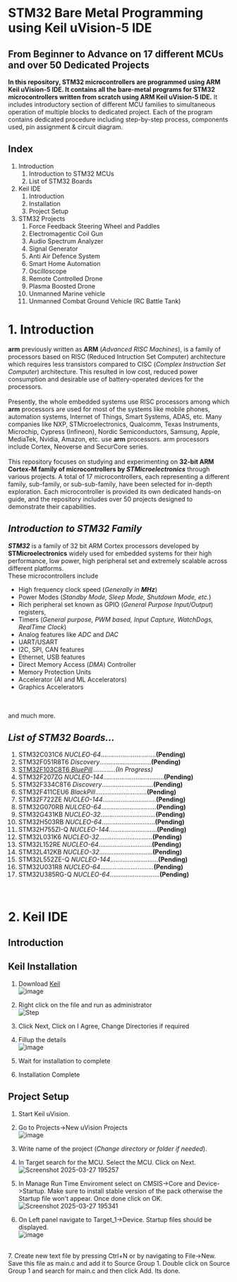 # STM32 Bare Metal Programming using Keil uVision-5 IDE
## From Beginner to Advance on 17 different MCUs and over 50 Dedicated Projects
**In this repository, STM32 microcontrollers are programmed using ARM Keil uVision-5 IDE. It contains all the bare-metal programs for STM32 microcontrollers written from scratch using ARM Keil uVision-5 IDE.**
It includes introductory section of different MCU families to simultaneous operation of multiple blocks to dedicated project. Each of the program contains dedicated procedure including step-by-step process, components used, pin assignment & circuit diagram.
<br>
## Index
1. Introduction
   1. Introduction to STM32 MCUs
   2. List of STM32 Boards
2. Keil IDE
   1. Introduction
   2. Installation
   3. Project Setup
3. STM32 Projects
   1. Force Feedback Steering Wheel and Paddles
   2. Electromagentic Coil Gun
   3. Audio Spectrum Analyzer
   4. Signal Generator
   5. Anti Air Defence System
   6. Smart Home Automation
   7. Oscilloscope
   8. Remote Controlled Drone
   9. Plasma Boosted Drone
   10. Unmanned Marine vehicle
   11. Unmanned Combat Ground Vehicle (RC Battle Tank)

# 1. Introduction
**arm** previously written as **ARM** (*Advanced RISC Machines*), is a family of processors based on RISC (Reduced Intruction Set Computer) architecture which requires less transistors compared to CISC (*Complex Instruction Set Computer*) architecture. This resulted in low cost, reduced power consumption and desirable use of battery-operated devices for the processors.
<br>
<br>Presently, the whole embedded systems use RISC processors among which **arm** processors are used for most of the systems like mobile phones, automation systems, Internet of Things, Smart Systems, ADAS, etc. Many companies like NXP, STMicroelectronics, Qualcomm, Texas Instruments, Microchip, Cypress (Infineon), Nordic Semiconductors, Samsung, Apple, MediaTek, Nvidia, Amazon, etc. use **arm** processors. arm processors include Cortex, Neoverse and SecurCore series.
<br>
<br>This repository focuses on studying and experimenting on **32-bit ARM Cortex-M family of microcontrollers by *STMicroelectronics*** through various projects. A total of 17 microcontrollers, each representing a different family, sub-family, or sub-sub-family, have been selected for in-depth exploration. Each microcontroller is provided its own dedicated hands-on guide, and the repository includes over 50 projects designed to demonstrate their capabilities.
## *Introduction to STM32 Family*
***STM32*** is a family of 32 bit ARM Cortex processors developed by **STMicroelectronics** widely used for embedded systems for their high performance, low power, high peripheral set and extremely scalable across different platforms.
<br>These microcontrollers include
* High frequency clock speed (*Generally in **MHz***)
* Power Modes (*Standby Mode, Sleep Mode, Shutdown Mode, etc.*)
* Rich peripheral set known as GPIO (*General Purpose Input/Output*) registers,
* Timers (*General purpose, PWM based, Input Capture, WatchDogs, RealTime Clock*)
* Analog features like *ADC* and *DAC*
* UART/USART
* I2C, SPI, CAN features
* Ethernet, USB features
* Direct Memory Access (*DMA*) Controller
* Memory Protection Units
* Accelerator (AI and ML Accelerators)
* Graphics Accelerators
<br>
<br/>and much more.

## *List of STM32 Boards...*

1. STM32C031C6 *NUCLEO-64*...............................**(Pending)**
2. STM32F051R8T6 *Discovery*.............................**(Pending)**
3. [STM32F103C8T6 *BluePill*](STM32F103C8T6).............*(In Progress)* <br>
4. STM32F207ZG *NUCLEO-144*..................................**(Pending)** <br>
5. STM32F334C8T6 *Discovery*.............................**(Pending)** <br>
6. STM32F411CEU6 *BlackPill*.............................**(Pending)** <br>
7. STM32F722ZE *NUCLEO-144*..............................**(Pending)** <br>
8. STM32G070RB *NULCEO-64*...............................**(Pending)** <br>
9. STM32G431KB *NUCLEO-32*...............................**(Pending)** <br>
10. STM32H503RB *NUCLEO-64*..............................**(Pending)** <br>
11. STM32H755ZI-Q *NUCLEO-144*...........................**(Pending)** <br>
12. STM32L031K6 *NUCLEO-32*..............................**(Pending)** <br>
13. STM32L152RE *NUCLEO-64*..............................**(Pending)** <br>
14. STM32L412KB *NUCLEO-32*..............................**(Pending)** <br>
15. STM32L552ZE-Q *NUCLEO-144*...........................**(Pending)** <br>
16. STM32U031R8 *NUCLEO-64*..............................**(Pending)** <br>
17. STM32U385RG-Q *NUCLEO-64*............................**(Pending)** <br>
<br>

# 2. Keil IDE
## Introduction
## Keil Installation
1. Download [Keil](https://www.keil.com/demo/eval/arm.htm)
<br/>![image](https://github.com/user-attachments/assets/43740124-5409-403b-9577-ed97e7dc00d0)

2. Right click on the file and run as administrator
<br/>![Step](https://github.com/user-attachments/assets/d06743c2-8f2d-4e8c-85b2-d2ee5520ff3e)

3. Click Next, Click on I Agree, Change Directories if required
4. Fillup the details
<br/>![image](https://github.com/user-attachments/assets/391b2c45-c876-4e2a-88ec-a3e38a11e280)

5. Wait for installation to complete
6. Installation Complete

## Project Setup
1. Start Keil uVision.
2. Go to Projects->New uVision Projects
<br>![image](https://github.com/user-attachments/assets/99590765-830d-410a-b37f-0eeaba7828a1)

3. Write name of the project (*Change directory or folder if needed*).<br>
4. In Target search for the MCU. Select the MCU. Click on Next.
<br>![Screenshot 2025-03-27 195257](https://github.com/user-attachments/assets/05eb6bbc-3019-45a8-99cc-441c1be32a2b)
5. In Manage Run Time Enviroment select on CMSIS->Core and Device->Startup. Make sure to install stable version of the pack otherwise the Startup file won't appear. Once done click on OK.
<br>![Screenshot 2025-03-27 195341](https://github.com/user-attachments/assets/72cb737d-e1fd-4a79-9e0c-69389350f3e2)
6. On Left panel navigate to Target_1->Device. Startup files should be displayed.
<br>![image](https://github.com/user-attachments/assets/987327d4-c52e-4ece-9fae-2ba354068a4a)
<br>
7. Create new text file by pressing Ctrl+N or by navigating to File->New. Save this file as main.c and add it to Source Group 1. Double click on Source Group 1 and search for main.c and then click Add. Its done.
